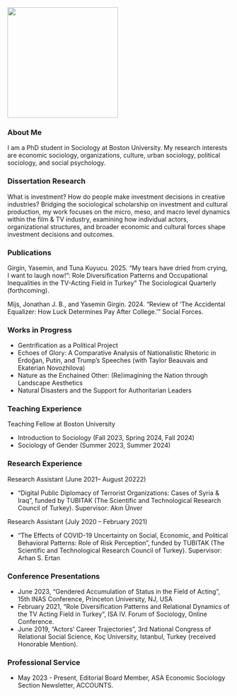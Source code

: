 
<img src="https://user-images.githubusercontent.com/101941078/192922194-5a75ba70-42a1-4767-9948-b1908ff122dd.jpg" width="250">

### About Me

I am a PhD student in Sociology at Boston University. My research interests are economic sociology, organizations, culture, urban sociology, political sociology, and social psychology. 

### Dissertation Research
What is investment? How do people make investment decisions in creative industries? Bridging the sociological scholarship on investment and cultural production, my work focuses on the micro, meso, and macro level dynamics within the film & TV industry, examining how individual actors, organizational structures, and broader economic and cultural forces shape investment decisions and outcomes. 

### Publications
Girgin, Yasemin, and Tuna Kuyucu. 2025. “My tears have dried from crying, I want to laugh now!”: Role Diversification Patterns and Occupational Inequalities in the TV-Acting Field in Turkey" The Sociological Quarterly (forthcoming). 

Mijs, Jonathan J. B., and Yasemin Girgin. 2024. “Review of ‘The Accidental Equalizer: How Luck Determines Pay After College.’” Social Forces.

### Works in Progress
- Gentrification as a Political Project
- Echoes of Glory: A Comparative Analysis of Nationalistic Rhetoric in Erdoğan, Putin, and Trump’s Speeches (with Taylor Beauvais and Ekaterian Novozhilova)
- Nature as the Enchained Other: (Re)imagining the Nation through Landscape Aesthetics
- Natural Disasters and the Support for Authoritarian Leaders

### Teaching Experience
Teaching Fellow at Boston University 
- Introduction to Sociology (Fall 2023, Spring 2024, Fall 2024)
- Sociology of Gender (Summer 2023, Summer 2024)
  
### Research Experience	
Research Assistant (June 2021– August 20222)
- “Digital Public Diplomacy of Terrorist Organizations: Cases of Syria & Iraq”, funded by TUBITAK (The Scientific and Technological Research Council of Turkey).  Supervisor: Akın Ünver
  
Research Assistant (July 2020 – February 2021)
- “The Effects of COVID-19 Uncertainty on Social, Economic, and Political Behavioral Patterns: Role of Risk Perception”, funded by TUBITAK (The Scientific and Technological Research Council of Turkey). Supervisor: Arhan S. Ertan

### Conference Presentations
- June 2023, “Gendered Accumulation of Status in the Field of Acting”, 15th INAS Conference, Princeton University, NJ, USA
- February 2021, “Role Diversification Patterns and Relational Dynamics of the TV Acting Field in Turkey”, ISA IV. Forum of Sociology, Online Conference.
- June 2019, “Actors’ Career Trajectories”, 3rd National Congress of Relational Social Science, Koç University, Istanbul, Turkey (received Honorable Mention).

### Professional Service	
- May 2023 - Present, Editorial Board Member, ASA Economic Sociology Section Newsletter, ACCOUNTS.

